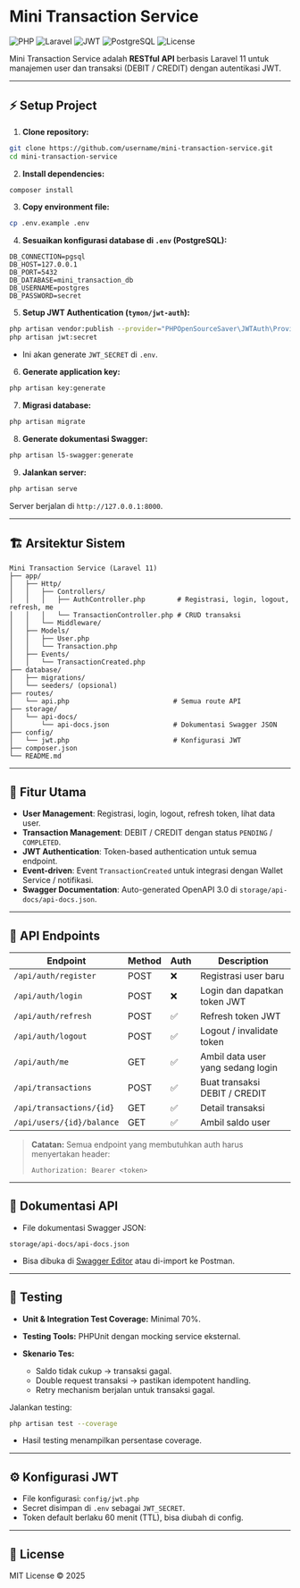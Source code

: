 # Mini Transaction Service

![PHP](https://img.shields.io/badge/PHP-8.2-blue)
![Laravel](https://img.shields.io/badge/Laravel-11-red)
![JWT](https://img.shields.io/badge/JWT-auth-orange)
![PostgreSQL](https://img.shields.io/badge/PostgreSQL-14-blue)
![License](https://img.shields.io/badge/License-MIT-green)

Mini Transaction Service adalah **RESTful API** berbasis Laravel 11 untuk manajemen user dan transaksi (DEBIT / CREDIT) dengan autentikasi JWT.

---

## ⚡ Setup Project

1. **Clone repository:**

```bash
git clone https://github.com/username/mini-transaction-service.git
cd mini-transaction-service
```

2. **Install dependencies:**

```bash
composer install
```

3. **Copy environment file:**

```bash
cp .env.example .env
```

4. **Sesuaikan konfigurasi database di `.env` (PostgreSQL):**

```dotenv
DB_CONNECTION=pgsql
DB_HOST=127.0.0.1
DB_PORT=5432
DB_DATABASE=mini_transaction_db
DB_USERNAME=postgres
DB_PASSWORD=secret
```

5. **Setup JWT Authentication (`tymon/jwt-auth`):**

```bash
php artisan vendor:publish --provider="PHPOpenSourceSaver\JWTAuth\Providers\LaravelServiceProvider"
php artisan jwt:secret
```

* Ini akan generate `JWT_SECRET` di `.env`.

6. **Generate application key:**

```bash
php artisan key:generate
```

7. **Migrasi database:**

```bash
php artisan migrate
```

8. **Generate dokumentasi Swagger:**

```bash
php artisan l5-swagger:generate
```

9. **Jalankan server:**

```bash
php artisan serve
```

Server berjalan di `http://127.0.0.1:8000`.

---

## 🏗️ Arsitektur Sistem

```
Mini Transaction Service (Laravel 11)
├── app/
│   ├── Http/
│   │   ├── Controllers/
│   │   │   ├── AuthController.php        # Registrasi, login, logout, refresh, me
│   │   │   └── TransactionController.php # CRUD transaksi
│   │   └── Middleware/
│   ├── Models/
│   │   ├── User.php
│   │   └── Transaction.php
│   ├── Events/
│   │   └── TransactionCreated.php
├── database/
│   ├── migrations/
│   └── seeders/ (opsional)
├── routes/
│   └── api.php                          # Semua route API
├── storage/
│   └── api-docs/
│       └── api-docs.json                # Dokumentasi Swagger JSON
├── config/
│   └── jwt.php                          # Konfigurasi JWT
├── composer.json
└── README.md
```

---

## 🔑 Fitur Utama

* **User Management**: Registrasi, login, logout, refresh token, lihat data user.
* **Transaction Management**: DEBIT / CREDIT dengan status `PENDING` / `COMPLETED`.
* **JWT Authentication**: Token-based authentication untuk semua endpoint.
* **Event-driven**: Event `TransactionCreated` untuk integrasi dengan Wallet Service / notifikasi.
* **Swagger Documentation**: Auto-generated OpenAPI 3.0 di `storage/api-docs/api-docs.json`.

---

## 🧰 API Endpoints

| Endpoint                  | Method | Auth | Description                       |
| ------------------------- | ------ | ---- | --------------------------------- |
| `/api/auth/register`      | POST   | ❌    | Registrasi user baru              |
| `/api/auth/login`         | POST   | ❌    | Login dan dapatkan token JWT      |
| `/api/auth/refresh`       | POST   | ✅    | Refresh token JWT                 |
| `/api/auth/logout`        | POST   | ✅    | Logout / invalidate token         |
| `/api/auth/me`            | GET    | ✅    | Ambil data user yang sedang login |
| `/api/transactions`       | POST   | ✅    | Buat transaksi DEBIT / CREDIT     |
| `/api/transactions/{id}`  | GET    | ✅    | Detail transaksi                  |
| `/api/users/{id}/balance` | GET    | ✅    | Ambil saldo user                  |

> **Catatan:** Semua endpoint yang membutuhkan auth harus menyertakan header:
>
> ```http
> Authorization: Bearer <token>
> ```

---

## 📄 Dokumentasi API

* File dokumentasi Swagger JSON:

```
storage/api-docs/api-docs.json
```

* Bisa dibuka di [Swagger Editor](https://editor.swagger.io/) atau di-import ke Postman.

---

## 🔧 Testing

* **Unit & Integration Test Coverage:** Minimal 70%.
* **Testing Tools:** PHPUnit dengan mocking service eksternal.
* **Skenario Tes:**

  * Saldo tidak cukup → transaksi gagal.
  * Double request transaksi → pastikan idempotent handling.
  * Retry mechanism berjalan untuk transaksi gagal.

Jalankan testing:

```bash
php artisan test --coverage
```

* Hasil testing menampilkan persentase coverage.

---

## ⚙️ Konfigurasi JWT

* File konfigurasi: `config/jwt.php`
* Secret disimpan di `.env` sebagai `JWT_SECRET`.
* Token default berlaku 60 menit (TTL), bisa diubah di config.

---

## 📄 License

MIT License © 2025

```
```
